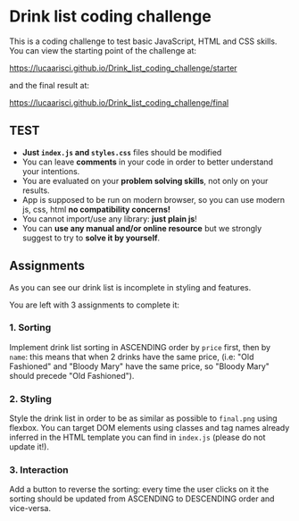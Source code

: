 # Drink list coding challenge

This is a coding challenge to test basic JavaScript, HTML and CSS skills. You can view the starting point of the challenge at:

https://lucaarisci.github.io/Drink_list_coding_challenge/starter

and the final result at:

https://lucaarisci.github.io/Drink_list_coding_challenge/final

## TEST

- **Just `index.js` and `styles.css`** files should be modified
- You can leave **comments** in your code in order to better understand your intentions.
- You are evaluated on your **problem solving skills**, not only on your results.
- App is supposed to be run on modern browser, so you can use modern js, css, html **no compatibility concerns!**
- You cannot import/use any library: **just plain js**!
- You can **use any manual and/or online resource** but we strongly suggest to try to **solve it by yourself**.

## Assignments

As you can see our drink list is incomplete in styling and features.

You are left with 3 assignments to complete it:

### 1. Sorting

Implement drink list sorting in ASCENDING order by `price` first, then by `name`: this means that when 2 drinks have the same price, (i.e: "Old Fashioned" and "Bloody Mary" have the same price, so "Bloody Mary" should precede "Old Fashioned").

### 2. Styling

Style the drink list in order to be as similar as possible to `final.png` using flexbox.
You can target DOM elements using classes and tag names already inferred in the HTML template you can find in `index.js` (please do not update it!).

### 3. Interaction

Add a button to reverse the sorting: every time the user clicks on it the sorting should be updated from ASCENDING to DESCENDING order and vice-versa.
